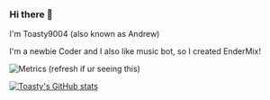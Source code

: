 ### Hi there 👋

I'm Toasty9004 (also known as Andrew)

I'm a newbie Coder and I also like music bot, so I created EnderMix!

![Metrics (refresh if ur seeing this)](https://metrics.lecoq.io/Toasty9004Dev?template=classic&config.timezone=Asia%2FBangkok)

[![Toasty's GitHub stats](https://github-readme-stats.vercel.app/api?username=Toasty9004Dev&show_icons=true&theme=cobalt)](https://github.com/Toasty9004Dev)
